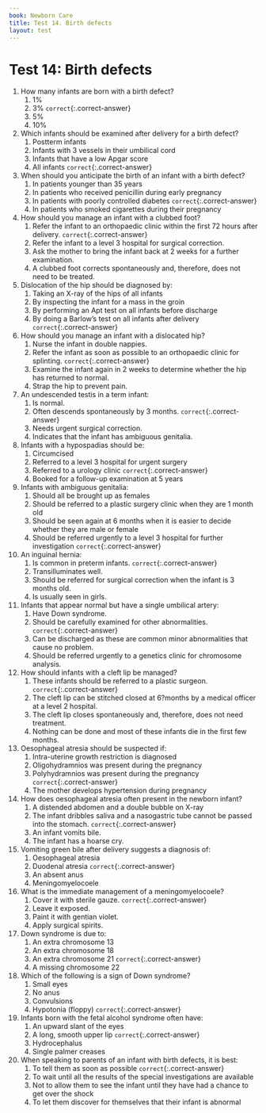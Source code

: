 ```yaml
---
book: Newborn Care
title: Test 14. Birth defects
layout: test
---
```


# Test 14: Birth defects

1.	How many infants are born with a birth defect?
	1.	1%
	1.	3% `correct`{:.correct-answer}
	1.	5%
	1.	10%
2.	Which infants should be examined after delivery for a birth defect?
	1.	Postterm infants
	1.	Infants with 3 vessels in their umbilical cord
	1.	Infants that have a low Apgar score
	1.	All infants `correct`{:.correct-answer}
3.	When should you anticipate the birth of an infant with a birth defect?
	1.	In patients younger than 35 years
	1.	In patients who received penicillin during early pregnancy
	1.	In patients with poorly controlled diabetes `correct`{:.correct-answer}
	1.	In patients who smoked cigarettes during their pregnancy
4.	How should you manage an infant with a clubbed foot?
	1.	Refer the infant to an orthopaedic clinic within the first 72 hours after delivery. `correct`{:.correct-answer}
	1.	Refer the infant to a level 3 hospital for surgical correction.
	1.	Ask the mother to bring the infant back at 2 weeks for a further examination.
	1.	A clubbed foot corrects spontaneously and, therefore, does not need to be treated.
5.	Dislocation of the hip should be diagnosed by:
	1.	Taking an X-ray of the hips of all infants
	1.	By inspecting the infant for a mass in the groin
	1.	By performing an Apt test on all infants before discharge
	1.	By doing a Barlow’s test on all infants after delivery `correct`{:.correct-answer}
6.	How should you manage an infant with a dislocated hip?
	1.	Nurse the infant in double nappies.
	1.	Refer the infant as soon as possible to an orthopaedic clinic for splinting. `correct`{:.correct-answer}
	1.	Examine the infant again in 2 weeks to determine whether the hip has returned to normal.
	1.	Strap the hip to prevent pain.
7.	An undescended testis in a term infant:
	1.	Is normal.
	1.	Often descends spontaneously by 3 months. `correct`{:.correct-answer}
	1.	Needs urgent surgical correction.
	1.	Indicates that the infant has ambiguous genitalia.
8.	Infants with a hypospadias should be:
	1.	Circumcised
	1.	Referred to a level 3 hospital for urgent surgery
	1.	Referred to a urology clinic `correct`{:.correct-answer}
	1.	Booked for a follow-up examination at 5 years
9.	Infants with ambiguous genitalia:
	1.	Should all be brought up as females
	1.	Should be referred to a plastic surgery clinic when they are 1 month old
	1.	Should be seen again at 6 months when it is easier to decide whether they are male or female
	1.	Should be referred urgently to a level 3 hospital for further investigation `correct`{:.correct-answer}
10.	An inguinal hernia:
	1.	Is common in preterm infants. `correct`{:.correct-answer}
	1.	Transilluminates well.
	1.	Should be referred for surgical correction when the infant is 3 months old.
	1.	Is usually seen in girls.
11.	Infants that appear normal but have a single umbilical artery:
	1.	Have Down syndrome.
	1.	Should be carefully examined for other abnormalities. `correct`{:.correct-answer}
	1.	Can be discharged as these are common minor abnormalities that cause no problem.
	1.	Should be referred urgently to a genetics clinic for chromosome analysis.
12.	How should infants with a cleft lip be managed?
	1.	These infants should be referred to a plastic surgeon. `correct`{:.correct-answer}
	1.	The cleft lip can be stitched closed at 6?months by a medical officer at a level 2 hospital.
	1.	The cleft lip closes spontaneously and, therefore, does not need treatment.
	1.	Nothing can be done and most of these infants die in the first few months.
13.	Oesophageal atresia should be suspected if:
	1.	Intra-uterine growth restriction is diagnosed
	1.	Oligohydramnios was present during the pregnancy
	1.	Polyhydramnios was present during the pregnancy `correct`{:.correct-answer}
	1.	The mother develops hypertension during pregnancy
14.	How does oesophageal atresia often present in the newborn infant?
	1.	A distended abdomen and a double bubble on X-ray
	1.	The infant dribbles saliva and a nasogastric tube cannot be passed into the stomach. `correct`{:.correct-answer}
	1.	An infant vomits bile.
	1.	The infant has a hoarse cry.
15.	Vomiting green bile after delivery suggests a diagnosis of:
	1.	Oesophageal atresia
	1.	Duodenal atresia `correct`{:.correct-answer}
	1.	An absent anus
	1.	Meningomyelocoele
16.	What is the immediate management of a meningomyelocoele?
	1.	Cover it with sterile gauze. `correct`{:.correct-answer}
	1.	Leave it exposed.
	1.	Paint it with gentian violet.
	1.	Apply surgical spirits.
17.	Down syndrome is due to:
	1.	An extra chromosome 13
	1.	An extra chromosome 18
	1.	An extra chromosome 21 `correct`{:.correct-answer}
	1.	A missing chromosome 22
18.	Which of the following is a sign of Down syndrome?
	1.	Small eyes
	1.	No anus
	1.	Convulsions
	1.	Hypotonia (floppy) `correct`{:.correct-answer}
19.	Infants born with the fetal alcohol syndrome often have:
	1.	An upward slant of the eyes
	1.	A long, smooth upper lip `correct`{:.correct-answer}
	1.	Hydrocephalus
	1.	Single palmer creases
20.	When speaking to parents of an infant with birth defects, it is best:
	1.	To tell them as soon as possible `correct`{:.correct-answer}
	1.	To wait until all the results of the special investigations are available
	1.	Not to allow them to see the infant until they have had a chance to get over the shock
	1.	To let them discover for themselves that their infant is abnormal
